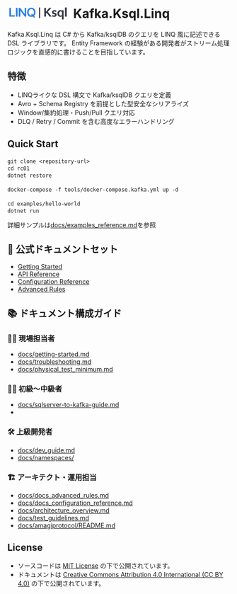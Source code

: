 # <img src="./LinqKsql-logo.png?raw=true" alt="Kafka.Ksql.Linq Icon" height="32" style="vertical-align:-5px;"/><span>&nbsp;  </span> Kafka.Ksql.Linq


Kafka.Ksql.Linq は C# から Kafka/ksqlDB のクエリを LINQ 風に記述できる DSL ライブラリです。
Entity Framework の経験がある開発者がストリーム処理ロジックを直感的に書けることを目指しています。

## 特徴
- LINQライクな DSL 構文で Kafka/ksqlDB クエリを定義
- Avro + Schema Registry を前提とした型安全なシリアライズ
- Window/集約処理・Push/Pull クエリ対応
- DLQ / Retry / Commit を含む高度なエラーハンドリング

## Quick Start
```
git clone <repository-url>
cd rc01
dotnet restore

docker-compose -f tools/docker-compose.kafka.yml up -d

cd examples/hello-world
dotnet run
```
詳細サンプルは[docs/examples_reference.md](docs/examples_reference.md)を参照


## 📖 公式ドキュメントセット
- [Getting Started](docs/getting-started.md)
- [API Reference](docs/api_reference.md)
- [Configuration Reference](docs/docs_configuration_reference.md)
- [Advanced Rules](docs/docs_advanced_rules.md)

## 📚 ドキュメント構成ガイド
### 🧑‍🔧 現場担当者
- [docs/getting-started.md](docs/getting-started.md)
- [docs/troubleshooting.md](docs/troubleshooting.md)
- [docs/physical_test_minimum.md](docs/physical_test_minimum.md)

### 🧑‍🏫 初級〜中級者
- [docs/sqlserver-to-kafka-guide.md](docs/sqlserver-to-kafka-guide.md)
- 

### 🛠️ 上級開発者
- [docs/dev_guide.md](docs/dev_guide.md)
- [docs/namespaces/](docs/namespaces)

### 🏗️ アーキテクト・運用担当
- [docs/docs_advanced_rules.md](docs/docs_advanced_rules.md)
- [docs/docs_configuration_reference.md](docs/docs_configuration_reference.md)
- [docs/architecture_overview.md](docs/architecture_overview.md)
- [docs/test_guidelines.md](docs/test_guidelines.md)
- [docs/amagiprotocol/README.md](docs/amagiprotocol/README.md)

## License

- ソースコードは [MIT License](./LICENSE) の下で公開されています。  
- ドキュメントは [Creative Commons Attribution 4.0 International (CC BY 4.0)](https://creativecommons.org/licenses/by/4.0/) の下で公開されています。